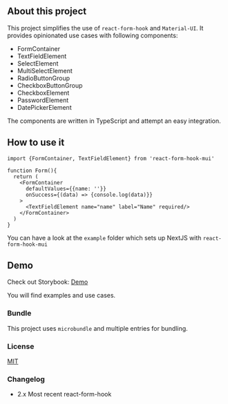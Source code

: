 ## About this project

This project simplifies the use of `react-form-hook` and `Material-UI`. It provides opinionated use cases with following
components:

* FormContainer
* TextFieldElement
* SelectElement
* MultiSelectElement
* RadioButtonGroup
* CheckboxButtonGroup
* CheckboxElement
* PasswordElement
* DatePickerElement

The components are written in TypeScript and attempt an easy integration.

## How to use it

```
import {FormContainer, TextFieldElement} from 'react-form-hook-mui'

function Form(){
  return (
    <FormContainer 
      defaultValues={{name: ''}}
      onSuccess={(data) => {console.log(data)}}
    >
      <TextFieldElement name="name" label="Name" required/>
    </FormContainer>
  )
}
```

You can have a look at the `example` folder which sets up NextJS with `react-form-hook-mui`

## Demo

Check out Storybook: [Demo](https://react-hook-form-material-ui.vercel.app)

You will find examples and use cases.

### Bundle

This project uses `microbundle` and multiple entries for bundling. 

### License

[MIT](./LICENSE)

### Changelog
* 2.x Most recent react-form-hook
